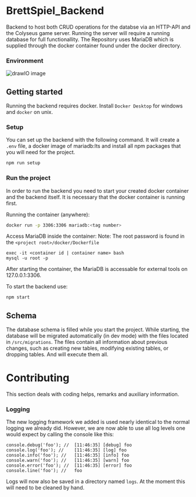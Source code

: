 # BrettSpiel_Backend

Backend to host both CRUD operations for the databse via an HTTP-API and the Colyseus game server.
Running the server will require a running database for full functionallity. The Repository uses MariaDB which is supplied
through the docker container found under the docker directory.

### Environment
![drawIO image](resources/Brettspiel_Backend.png "Deployment and Production environment for the Brettspiel_Backend")

## Getting started



Running the backend requires docker. Install ```Docker Desktop``` for windows and ```docker``` on unix.

### Setup

You can set up the backend with the following command. It will create a `.env` file, a docker image of mariadb:lts and install all npm packages that you will need for the project.
```sh
npm run setup
```
### Run the project

In order to run the backend you need to start your created docker container and the backend itself. 
It is necessary that the docker container is running first.

Running the container (anywhere):
```sh 
docker run -p 3306:3306 mariadb:<tag number>
```

Access MariaDB inside the container:
Note: The root password is found in the ```<project root>/docker/Dockerfile```
```
exec -it <container id | container name> bash
mysql -u root -p
```

After starting the container, the MariaDB is accessable for external tools on 127.0.0.1:3306.

To start the backend use:
```sh
npm start
```


## Schema
The database schema is filled while you start the project. While starting, the database will be migrated automatically (in dev mode) with the files located in `/src/migrations`.
The files contain all information about previous changes, such as creating new tables, modifying existing tables, or dropping tables. And will execute them all.

# Contributing
This section deals with coding helps, remarks and auxiliary information.

### Logging
The new logging framework we added is used nearly identical to the normal logging we already did.
However, we are now able to use all log levels one would expect by calling the console like this:

````
console.debug('foo'); //  [11:46:35] [debug] foo
console.log('foo'); //    [11:46:35] [log] foo
console.info('foo'); //   [11:46:35] [info] foo
console.warn('foo'); //   [11:46:35] [warn] foo
console.error('foo'); //  [11:46:35] [error] foo
console.line('foo'); //   foo
````

Logs will now also be saved in a directory named ``logs``. At the moment this will need to be cleaned by hand.


